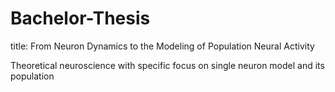 # Bachelor-Thesis
title: From Neuron Dynamics to the Modeling of Population Neural Activity

Theoretical neuroscience with specific focus on single neuron model and its population
